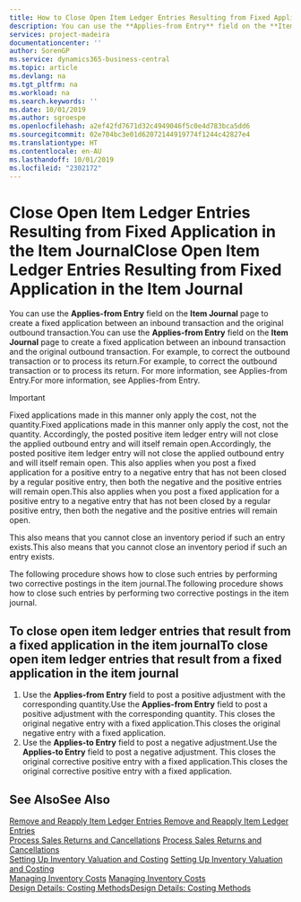 ```yaml
---
title: How to Close Open Item Ledger Entries Resulting from Fixed Application in the Item Journal | Microsoft Docs
description: You can use the **Applies-from Entry** field on the **Item Journal** page to create a fixed application between an inbound transaction and the original outbound transaction. For example, to correct the outbound transaction or to process its return.
services: project-madeira
documentationcenter: ''
author: SorenGP
ms.service: dynamics365-business-central
ms.topic: article
ms.devlang: na
ms.tgt_pltfrm: na
ms.workload: na
ms.search.keywords: ''
ms.date: 10/01/2019
ms.author: sgroespe
ms.openlocfilehash: a2ef42fd7671d32c4949046f5c0e4d783bca5dd6
ms.sourcegitcommit: 02e704bc3e01d62072144919774f1244c42827e4
ms.translationtype: HT
ms.contentlocale: en-AU
ms.lasthandoff: 10/01/2019
ms.locfileid: "2302172"
---
```

# <a name="close-open-item-ledger-entries-resulting-from-fixed-application-in-the-item-journal"></a><span data-ttu-id="3bd67-104">Close Open Item Ledger Entries Resulting from Fixed Application in the Item Journal</span><span class="sxs-lookup"><span data-stu-id="3bd67-104">Close Open Item Ledger Entries Resulting from Fixed Application in the Item Journal</span></span>
<span data-ttu-id="3bd67-105">You can use the **Applies-from Entry** field on the **Item Journal** page to create a fixed application between an inbound transaction and the original outbound transaction.</span><span class="sxs-lookup"><span data-stu-id="3bd67-105">You can use the **Applies-from Entry** field on the **Item Journal** page to create a fixed application between an inbound transaction and the original outbound transaction.</span></span> <span data-ttu-id="3bd67-106">For example, to correct the outbound transaction or to process its return.</span><span class="sxs-lookup"><span data-stu-id="3bd67-106">For example, to correct the outbound transaction or to process its return.</span></span> <span data-ttu-id="3bd67-107">For more information, see Applies-from Entry.</span><span class="sxs-lookup"><span data-stu-id="3bd67-107">For more information, see Applies-from Entry.</span></span>  

> [!IMPORTANT]  
>  <span data-ttu-id="3bd67-108">Fixed applications made in this manner only apply the cost, not the quantity.</span><span class="sxs-lookup"><span data-stu-id="3bd67-108">Fixed applications made in this manner only apply the cost, not the quantity.</span></span> <span data-ttu-id="3bd67-109">Accordingly, the posted positive item ledger entry will not close the applied outbound entry and will itself remain open.</span><span class="sxs-lookup"><span data-stu-id="3bd67-109">Accordingly, the posted positive item ledger entry will not close the applied outbound entry and will itself remain open.</span></span> <span data-ttu-id="3bd67-110">This also applies when you post a fixed application for a positive entry to a negative entry that has not been closed by a regular positive entry, then both the negative and the positive entries will remain open.</span><span class="sxs-lookup"><span data-stu-id="3bd67-110">This also applies when you post a fixed application for a positive entry to a negative entry that has not been closed by a regular positive entry, then both the negative and the positive entries will remain open.</span></span>  
>   
>  <span data-ttu-id="3bd67-111">This also means that you cannot close an inventory period if such an entry exists.</span><span class="sxs-lookup"><span data-stu-id="3bd67-111">This also means that you cannot close an inventory period if such an entry exists.</span></span>  

<span data-ttu-id="3bd67-112">The following procedure shows how to close such entries by performing two corrective postings in the item journal.</span><span class="sxs-lookup"><span data-stu-id="3bd67-112">The following procedure shows how to close such entries by performing two corrective postings in the item journal.</span></span>  

## <a name="to-close-open-item-ledger-entries-that-result-from-a-fixed-application-in-the-item-journal"></a><span data-ttu-id="3bd67-113">To close open item ledger entries that result from a fixed application in the item journal</span><span class="sxs-lookup"><span data-stu-id="3bd67-113">To close open item ledger entries that result from a fixed application in the item journal</span></span>  

1.  <span data-ttu-id="3bd67-114">Use the **Applies-from Entry** field to post a positive adjustment with the corresponding quantity.</span><span class="sxs-lookup"><span data-stu-id="3bd67-114">Use the **Applies-from Entry** field to post a positive adjustment with the corresponding quantity.</span></span> <span data-ttu-id="3bd67-115">This closes the original negative entry with a fixed application.</span><span class="sxs-lookup"><span data-stu-id="3bd67-115">This closes the original negative entry with a fixed application.</span></span>  
2.  <span data-ttu-id="3bd67-116">Use the **Applies-to Entry** field to post a negative adjustment.</span><span class="sxs-lookup"><span data-stu-id="3bd67-116">Use the **Applies-to Entry** field to post a negative adjustment.</span></span> <span data-ttu-id="3bd67-117">This closes the original corrective positive entry with a fixed application.</span><span class="sxs-lookup"><span data-stu-id="3bd67-117">This closes the original corrective positive entry with a fixed application.</span></span>  

## <a name="see-also"></a><span data-ttu-id="3bd67-118">See Also</span><span class="sxs-lookup"><span data-stu-id="3bd67-118">See Also</span></span>  
[<span data-ttu-id="3bd67-119"> Remove and Reapply Item Ledger Entries</span><span class="sxs-lookup"><span data-stu-id="3bd67-119"> Remove and Reapply Item Ledger Entries</span></span>](finance-how-to-remove-and-reapply-item-entries.md)  
 <span data-ttu-id="3bd67-120">[Process Sales Returns and Cancellations](sales-how-process-sales-returns-cancellations.md) </span><span class="sxs-lookup"><span data-stu-id="3bd67-120">[Process Sales Returns and Cancellations](sales-how-process-sales-returns-cancellations.md) </span></span>  
 <span data-ttu-id="3bd67-121">[Setting Up Inventory Valuation and Costing](finance-set-up-inventory-valuation-and-costing.md) </span><span class="sxs-lookup"><span data-stu-id="3bd67-121">[Setting Up Inventory Valuation and Costing](finance-set-up-inventory-valuation-and-costing.md) </span></span>  
 <span data-ttu-id="3bd67-122">[Managing Inventory Costs](finance-manage-inventory-costs.md) </span><span class="sxs-lookup"><span data-stu-id="3bd67-122">[Managing Inventory Costs](finance-manage-inventory-costs.md) </span></span>  
 [<span data-ttu-id="3bd67-123">Design Details: Costing Methods</span><span class="sxs-lookup"><span data-stu-id="3bd67-123">Design Details: Costing Methods</span></span>](design-details-costing-methods.md)
